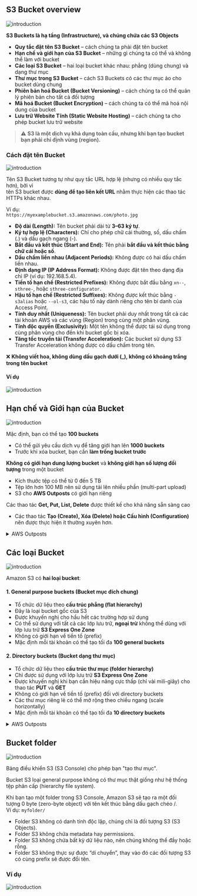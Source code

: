 ## S3 Bucket overview

![introduction](../images/s3-bucket-overview.png)

**S3 Buckets là hạ tầng (Infrastructure), và chúng chứa các S3 Objects**

- **Quy tắc đặt tên S3 Bucket** – cách chúng ta phải đặt tên bucket
- **Hạn chế và giới hạn của S3 Bucket** – những gì chúng ta có thể và không thể làm với bucket
- **Các loại S3 Bucket** – hai loại bucket khác nhau: phẳng (dùng chung) và dạng thư mục
- **Thư mục trong S3 Bucket** – cách S3 Buckets có các thư mục ảo cho bucket dùng chung
- **Phiên bản hoá Bucket (Bucket Versioning)** – cách chúng ta có thể quản lý phiên bản cho tất cả đối tượng
- **Mã hoá Bucket (Bucket Encryption)** – cách chúng ta có thể mã hoá nội dung của bucket
- **Lưu trữ Website Tĩnh (Static Website Hosting)** – cách chúng ta cho phép bucket lưu trữ website

> ⚠️ **S3 là một dịch vụ khả dụng toàn cầu, nhưng khi bạn tạo bucket bạn phải chỉ định vùng (region).**

### Cách đặt tên Bucket

![introduction](../images/s3-bucket-naming-rules.png)

Tên S3 Bucket tương tự như quy tắc URL hợp lệ (nhưng có nhiều quy tắc hơn), bởi vì  
tên S3 bucket được **dùng để tạo liên kết URL** nhằm thực hiện các thao tác HTTPs khác nhau.

Ví dụ:  
`https://myexamplebucket.s3.amazonaws.com/photo.jpg`

- **Độ dài (Length):** Tên bucket phải dài từ **3–63 ký tự**.
- **Ký tự hợp lệ (Characters):** Chỉ cho phép chữ cái thường, số, dấu chấm (.) và dấu gạch ngang (-).
- **Bắt đầu và kết thúc (Start and End):** Tên phải **bắt đầu và kết thúc bằng chữ cái hoặc số**.
- **Dấu chấm liền nhau (Adjacent Periods):** Không được có hai dấu chấm liền nhau.
- **Định dạng IP (IP Address Format):** Không được đặt tên theo dạng địa chỉ IP (ví dụ: 192.168.5.4).
- **Tiền tố hạn chế (Restricted Prefixes):** Không được bắt đầu bằng `xn--`, `sthree-`, hoặc `sthree-configurator`.
- **Hậu tố hạn chế (Restricted Suffixes):** Không được kết thúc bằng `-s3alias` hoặc `--ol-s3`, các hậu tố này dành riêng cho tên bí danh của Access Point.
- **Tính duy nhất (Uniqueness):** Tên bucket phải duy nhất trong tất cả các tài khoản AWS và các vùng (Region) trong cùng một phân vùng.
- **Tính độc quyền (Exclusivity):** Một tên không thể được tái sử dụng trong cùng phân vùng cho đến khi bucket gốc bị xóa.
- **Tăng tốc truyền tải (Transfer Acceleration):** Các bucket sử dụng S3 Transfer Acceleration không được có dấu chấm trong tên.

❌ **Không viết hoa, không dùng dấu gạch dưới (\_), không có khoảng trắng trong tên bucket**

#### Ví dụ

![introduction](../images/s3-bucket-naming-rules-example.png)

## Hạn chế và Giới hạn của Bucket

![introduction](../images/s3-bucket-restrictions-and-limitations.png)

Mặc định, bạn có thể tạo **100 buckets**

- Có thể gửi yêu cầu dịch vụ để tăng giới hạn lên **1000 buckets**
- Trước khi xóa bucket, bạn cần **làm trống bucket trước**

**Không có giới hạn dung lượng bucket** và **không giới hạn số lượng đối tượng** trong một bucket

- Kích thước tệp có thể từ 0 đến 5 TB
- Tệp lớn hơn 100 MB nên sử dụng tải lên nhiều phần (multi-part upload)
- S3 cho **AWS Outposts** có giới hạn riêng

Các thao tác **Get, Put, List, Delete** được thiết kế cho khả năng sẵn sàng cao

- Các thao tác **Tạo (Create), Xóa (Delete) hoặc Cấu hình (Configuration)** nên được thực hiện ít thường xuyên hơn.

<details>
<summary>AWS Outposts</summary>

_AWS Outposts is a family of fully managed solutions delivering AWS infrastructure and services to virtually any on-premises or edge location for a truly consistent hybrid experience. Outposts solutions allow you to extend and run native AWS services on premises, and is available in a variety of form factors, from 1U and 2U Outposts servers to 42U Outposts racks, and multiple rack deployments._

</details>

## Các loại Bucket

![introduction](../images/s3-bucket-types.png)

Amazon S3 có **hai loại bucket**:

#### 1. General purpose buckets (Bucket mục đích chung)

- Tổ chức dữ liệu theo **cấu trúc phẳng (flat hierarchy)**
- Đây là loại bucket gốc của S3
- Được khuyến nghị cho hầu hết các trường hợp sử dụng
- Có thể sử dụng với tất cả các lớp lưu trữ, **ngoại trừ** không thể dùng với lớp lưu trữ **S3 Express One Zone**
- Không có giới hạn về tiền tố (prefix)
- Mặc định mỗi tài khoản có thể tạo tối đa **100 general buckets**

#### 2. Directory buckets (Bucket dạng thư mục)

- Tổ chức dữ liệu theo **cấu trúc thư mục (folder hierarchy)**
- Chỉ được sử dụng với lớp lưu trữ **S3 Express One Zone**
- Được khuyến nghị khi bạn cần hiệu năng cực thấp (chỉ vài mili-giây) cho thao tác **PUT** và **GET**
- Không có giới hạn về tiền tố (prefix) đối với directory buckets
- Các thư mục riêng lẻ có thể mở rộng theo chiều ngang (scale horizontally)
- Mặc định mỗi tài khoản có thể tạo tối đa **10 directory buckets**

<details>
<summary>AWS Outposts</summary>

_Amazon S3 Express One Zone is a high-performance, single-Availability Zone storage class purpose-built to deliver consistent single-digit millisecond data access for your most frequently accessed data and latency-sensitive applications. S3 Express One Zone delivers data access speed up to 10x faster and request costs up to 80% lower than S3 Standard._

</details>

## Bucket folder

![introduction](../images/s3-bucket-folder.png)

Bảng điều khiển S3 (S3 Console) cho phép bạn "tạo thư mục".

Bucket S3 loại general purpose không có thư mục thật giống như hệ thống tệp phân cấp (hierarchy file system).

Khi bạn tạo một folder trong S3 Console, Amazon S3 sẽ tạo ra một đối tượng 0 byte (zero-byte object) với tên kết thúc bằng dấu gạch chéo /.  
Ví dụ: `myfolder/`

- Folder S3 không có danh tính độc lập, chúng chỉ là đối tượng S3 (S3 Objects).
- Folder S3 không chứa metadata hay permissions.
- Folder S3 không chứa bất kỳ dữ liệu nào, nên chúng không thể đầy hoặc rỗng.
- Folder S3 không thực sự được “di chuyển”, thay vào đó các đối tượng S3 có cùng prefix sẽ được đổi tên.

### Ví dụ

![introduction](../images/s3-bucket-folder-example.png)

